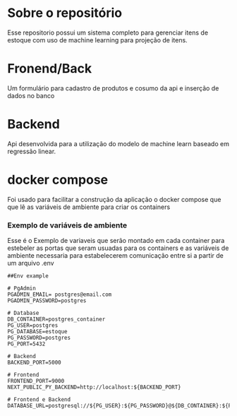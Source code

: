 # Sobre o repositório

Esse repositorio possui um sistema completo para gerenciar itens de estoque com uso de machine learning para projeção de itens.

# Fronend/Back

Um formulário para cadastro de produtos e cosumo da api e inserção de dados no banco

# Backend

Api desenvolvida para a utilização do modelo de machine learn baseado em regressão linear.

# docker compose 

Foi usado para facilitar a construção da aplicação o docker compose que que lê as variáveis de ambiente para criar os containers

### Exemplo de variáveis de ambiente

Esse é o Exemplo de variaveis que serão montado em cada container para estebeler as portas que seram usuadas para
os containers e as variáveis de ambiente necessaria para estabelecerem comunicação entre si a partir de um arquivo .env

````
##Env example

# PgAdmin
PGADMIN_EMAIL= postgres@email.com
PGADMIN_PASSWORD=postgres

# Database
DB_CONTAINER=postgres_container
PG_USER=postgres
PG_DATABASE=estoque
PG_PASSWORD=postgres
PG_PORT=5432

# Backend
BACKEND_PORT=5000

# Frontend
FRONTEND_PORT=9000
NEXT_PUBLIC_PY_BACKEND=http://localhost:${BACKEND_PORT}

# Frontend e Backend
DATABASE_URL=postgresql://${PG_USER}:${PG_PASSWORD}@${DB_CONTAINER}:${PG_PORT}/${PG_DATABASE}
````